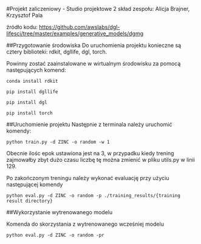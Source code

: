 #Projekt zaliczeniowy - Studio projektowe 2 
skład zespołu: Alicja Brajner, Krzysztof Pala 

źródło kodu: https://github.com/awslabs/dgl-lifesci/tree/master/examples/generative_models/dgmg

##Przygotowanie środowiska
Do uruchomienia projektu konieczne są cztery biblioteki: rdkit, dgllife, dgl, torch.

Powinny zostać zaainstalowane w wirtualnym środowisku za pomocą następujących komend: 
```
conda install rdkit

pip install dgllife

pip install dgl

pip install torch
```

##Uruchomienie projektu 
Następnie z terminala należy uruchomić komendy: 

```
python train.py -d ZINC -o random -w 1
```

Obecnie ilośc epok ustawiona jest na 3, w przypadku kiedy trening zajmowałby zbyt dużo czasu
liczbę tę można zmienić w pliku utils.py w linii 129. 

Po zakończonym treningu należy wykonać evaluację przy użyciu następującej komendy

```
python eval.py -d ZINC -o random -p ./training_results/{training result directory}
```

##Wykorzystanie wytrenowanego modelu

Komenda do skorzystania z wytrenowanego wcześniej modelu
```
python eval.py -d ZINC -o random -pr
```